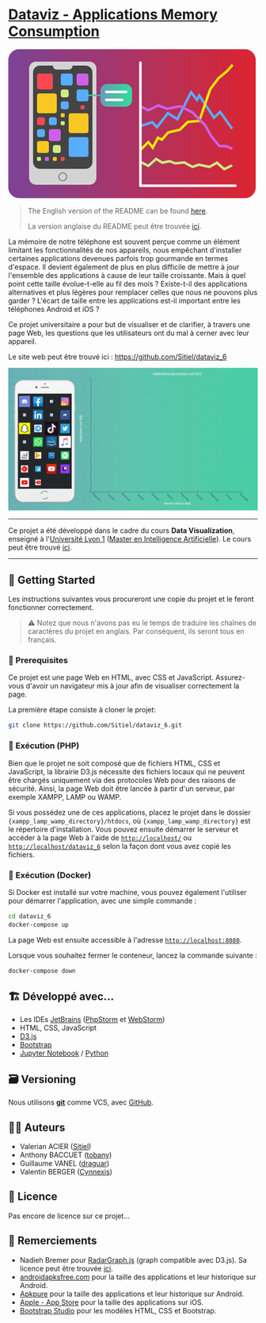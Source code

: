 # [Dataviz - Applications Memory Consumption](https://github.com/Sitiel/dataviz_6)

![Dataviz Cover - Une version simplifiée de notre visualisation principale](thumbnail.png)

> The English version of the README can be found [here](README.md).
>
> La version anglaise du README peut être trouvée [ici](README.md).

La mémoire de notre téléphone est souvent perçue comme un élément limitant les fonctionnalités de nos appareils, nous empêchant d'installer certaines applications devenues parfois trop gourmande en termes d'espace. Il devient également de plus en plus difficile de mettre à jour l'ensemble des applications à cause de leur taille croissante. Mais à quel point cette taille évolue-t-elle au fil des mois ? Existe-t-il des applications alternatives et plus légères pour remplacer celles que nous ne pouvons plus garder ? L'écart de taille entre les applications est-il important entre les téléphones Android et iOS ?

Ce projet universitaire a pour but de visualiser et de clarifier, à travers une page Web, les questions que les utilisateurs ont du mal à cerner avec leur appareil.

Le site web peut être trouvé ici : https://github.com/Sitiel/dataviz_6

![Teaser de notre page web](teaser.gif)

***

Ce projet a été développé dans le cadre du cours **Data Visualization**, enseigné à l'[Université Lyon 1](https://www.univ-lyon1.fr/) ([Master en Intelligence Artificielle]((http://master-info.univ-lyon1.fr/IA/))). Le cours peut être trouvé [ici](https://lyondataviz.github.io/teaching/lyon1-m2/2019/).

***

## 🔌 Getting Started

Les instructions suivantes vous procureront une copie du projet et le feront fonctionner correctement.

> ⚠️ Notez que nous n'avons pas eu le temps de traduire les chaînes de caractères du projet en anglais. Par conséquent, ils seront tous en français.

### 🔧 Prerequisites

Ce projet est une page Web en HTML, avec CSS et JavaScript. Assurez-vous d'avoir un navigateur mis à jour afin de visualiser correctement la page.

La première étape consiste à cloner le projet:

```bash
git clone https://github.com/Sitiel/dataviz_6.git
```

### 🐘 Exécution (PHP)

Bien que le projet ne soit composé que de fichiers HTML, CSS et JavaScript, la librairie D3.js nécessite des fichiers locaux qui ne peuvent être chargés uniquement via des protocoles Web pour des raisons de sécurité. Ainsi, la page Web doit être lancée à partir d'un serveur, par exemple XAMPP, LAMP ou WAMP.

Si vous possédez une de ces applications, placez le projet dans le dossier `{xampp_lamp_wamp_directory}/htdocs`, où `{xampp_lamp_wamp_directory}` est le répertoire d'installation. Vous pouvez ensuite démarrer le serveur et accéder à la page Web à l'aide de [`http://localhost/`](http://localhost/) ou [`http://localhost/dataviz_6`](http://localhost/dataviz_6) selon la façon dont vous avez copié les fichiers.

### 🐳 Exécution (Docker)

Si Docker est installé sur votre machine, vous pouvez également l'utiliser pour démarrer l'application, avec une simple commande :

```bash
cd dataviz_6
docker-compose up
```

La page Web est ensuite accessible à l'adresse [`http://localhost:8080`](http://localhost:8080).

Lorsque vous souhaitez fermer le conteneur, lancez la commande suivante :

```bash
docker-compose down
```

## 🏗️ Développé avec...

* Les IDEs [JetBrains](https://www.jetbrains.com/) ([PhpStorm](https://www.jetbrains.com/phpstorm/) et [WebStorm](https://www.jetbrains.com/webstorm/))
* HTML, CSS, JavaScript
* [D3.js](https://d3js.org/)
* [Bootstrap](https://getbootstrap.com/)
* [Jupyter Notebook](https://jupyter.org/) / [Python](https://www.python.org/)

## 🗃️ Versioning

Nous utilisons [**git**](https://git-scm.com/) comme VCS, avec [GitHub](https://github.com/).

## 👨‍💻 Auteurs

* Valerian ACIER ([Sitiel](https://github.com/Sitiel))
* Anthony BACCUET ([tobany](https://github.com/tobany))
* Guillaume VANEL ([draguar](https://github.com/draguar))
* Valentin BERGER ([Cynnexis](https://github.com/Cynnexis))

## 📝 Licence

Pas encore de licence sur ce projet...

## 🤝 Remerciements

* Nadieh Bremer pour [RadarGraph.js](http://bl.ocks.org/nbremer/21746a9668ffdf6d8242) (graph compatible avec D3.js). Sa licence peut être trouvée [ici](https://github.com/Sitiel/dataviz_6/blob/master/assets/js/RadarGraph-LICENSE.txt).
* [androidapksfree.com](https://androidapksfree.com/) pour la taille des applications et leur historique sur Android.
* [Apkpure](https://apkpure.com/) pour la taille des applications et leur historique sur Android.
* [Apple - App Store](https://www.apple.com/ios/app-store/) pour la taille des applications sur iOS.
* [Bootstrap Studio](https://bootstrapstudio.io/) pour les modèles HTML, CSS et Bootstrap.
